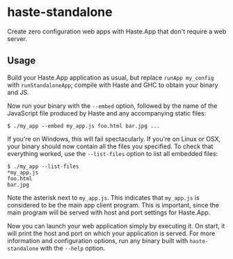 haste-standalone
================
Create zero configuration web apps with Haste.App that don't require a web
server.


Usage
-----
Build your Haste.App application as usual, but replace `runApp my_config`
with `runStandaloneApp`; compile with Haste and GHC to obtain your binary and
JS.

Now run your binary with the `--embed` option, followed by the name of the
JavaScript file produced by Haste and any accompanying static files:

    $ ./my_app --embed my_app.js foo.html bar.jpg ...

If you're on Windows, this will fail spectacularly. If you're on Linux or OSX,
your binary should now contain all the files you specified. To check that
everything worked, use the `--list-files` option to list all embedded files:

    $ ./my_app --list-files
    *my_app.js
    foo.html
    bar.jpg

Note the asterisk next to `my_app.js`. This indicates that `my_app.js` is
considered to be the main app client program. This is important, since the
main program will be served with host and port settings for Haste.App.

Now you can launch your web application simply by executing it. On start,
it will print the host and port on which your application is served.
For more information and configuration options, run any binary built with
`haste-standalone` with the `--help` option.
